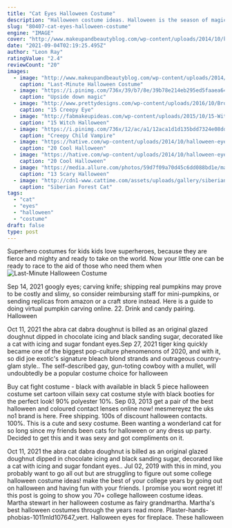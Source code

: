 ```yaml
---
title: "Cat Eyes Halloween Costume"
description: "Halloween costume ideas. Halloween is the season of magic and fright! let your imagination fly, like a witch in the night! claire's has cauldrons of ideas for easy halloween costumes for girls.Check out our ideas to create your own costume or complete a unique costume"
slug: "80407-cat-eyes-halloween-costume"
engine: "IMAGE"
cover: "http://www.makeupandbeautyblog.com/wp-content/uploads/2014/10/kitty-cat-costume-2.jpg"
date: "2021-09-04T02:19:25.495Z"
author: "Leon Ray"
ratingValue: "2.4"
reviewCount: "20"
images:
  - image: "http://www.makeupandbeautyblog.com/wp-content/uploads/2014/10/kitty-cat-costume-2.jpg"
    caption: "Last-Minute Halloween Costume"
  - image: "https://i.pinimg.com/736x/39/b7/8e/39b78e214eb295ed5faaea645abacbb7.jpg"
    caption: "Upside down magic"
  - image: "http://www.prettydesigns.com/wp-content/uploads/2016/10/Broken-Doll-Eye-Makeup.jpg"
    caption: "15 Creepy Eye"
  - image: "http://fabmakeupideas.com/wp-content/uploads/2015/10/15-Witch-Halloween-Makeup-Ideas-Looks-Trends-2015-4.jpg"
    caption: "15 Witch Halloween"
  - image: "https://i.pinimg.com/736x/12/ac/a1/12aca1d1d135bdd7324e08ddc880236d--scary-kids-halloween-costumes-cute-halloween-makeup.jpg"
    caption: "Creepy Child Vampire"
  - image: "https://hative.com/wp-content/uploads/2014/10/halloween-eye-makeup/16-halloween-eye-makeup-ideas.jpg"
    caption: "20 Cool Halloween"
  - image: "https://hative.com/wp-content/uploads/2014/10/halloween-eye-makeup/18-halloween-eye-makeup-ideas.jpg"
    caption: "20 Cool Halloween"
  - image: "https://media.allure.com/photos/59d7f09a70d45c6dd088bd1e/master/pass/scary-makeup-social.jpg?mbid=social_retweet"
    caption: "13 Scary Halloween"
  - image: "http://cdn1-www.cattime.com/assets/uploads/gallery/siberian-cats-and-kittens/siberian-cats-kittens-9.jpg"
    caption: "Siberian Forest Cat"
tags:
  - "cat"
  - "eyes"
  - "halloween"
  - "costume"
draft: false
type: post
---
```


Superhero costumes for kids kids love superheroes, because they are fierce and mighty and ready to take on the world. Now your little one can be ready to race to the aid of those who need them when
![Last-Minute Halloween Costume](http://www.makeupandbeautyblog.com/wp-content/uploads/2014/10/kitty-cat-costume-2.jpg "Last-Minute Halloween Costume")

Sep 14, 2021 googly eyes; carving knife; shipping real pumpkins may prove to be costly and slimy, so consider reimbursing staff for mini-pumpkins, or sending replicas from amazon or a craft store instead. Here is a guide to doing virtual pumpkin carving online. 22. Drink and candy pairing. Halloween
<!--inArticleAds-->

<!--galleryOne-->

Oct 11, 2021 the abra cat dabra doughnut is billed as an original glazed doughnut dipped in chocolate icing and black sanding sugar, decorated like a cat with icing and sugar fondant eyes.Sep 27, 2021 tiger king quickly became one of the biggest pop-culture phenomenons of 2020, and with it, so did joe exotic's signature bleach blond strands and outrageous country-glam style.. The self-described gay, gun-toting cowboy with a mullet, will undoubtedly be a popular costume choice for halloween
<!--inArticleAds-->

<!--galleryTwo-->

Buy cat fight costume - black with available in black 5 piece halloween costume set cartoon villain sexy cat costume style with black booties for the perfect look! 90% polyester 10%. Sep 03, 2013 get a pair of the best halloween and coloured contact lenses online now! mesmereyez the uks no1 brand is here. Free shipping. 100s of discount halloween contacts. 100%. This is a cute and sexy costume. Been wanting a wonderland cat for so long since my friends been cats for halloween or any dress up party. Decided to get this and it was sexy and got compliments on it.
<!--galleryThree-->

Oct 11, 2021 the abra cat dabra doughnut is billed as an original glazed doughnut dipped in chocolate icing and black sanding sugar, decorated like a cat with icing and sugar fondant eyes.. Jul 02, 2019 with this in mind, you probably want to go all out but are struggling to figure out some college halloween costume ideas! make the best of your college years by going out on halloween and having fun with your friends. I promise you wont regret it! this post is going to show you 70+ college halloween costume ideas. Martha stewart in her halloween costume as fairy grandmartha. Martha's best halloween costumes through the years read more. Plaster-hands-phobias-1011mld107647_vert.  Halloween eyes for fireplace. These halloween